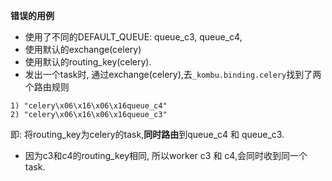 **错误的用例**


- 使用了不同的DEFAULT_QUEUE: queue_c3, queue_c4, 
- 使用默认的exchange(celery) 
- 使用默认的routing_key(celery).
- 发出一个task时, 通过exchange(celery),去`_kombu.binding.celery`找到了两个路由规则

```
1) "celery\x06\x16\x06\x16queue_c4"
2) "celery\x06\x16\x06\x16queue_c3"
```

即: 将routing_key为celery的task,**同时路由**到queue_c4 和 queue_c3. 

- 因为c3和c4的routing_key相同, 所以worker c3 和 c4,会同时收到同一个task.